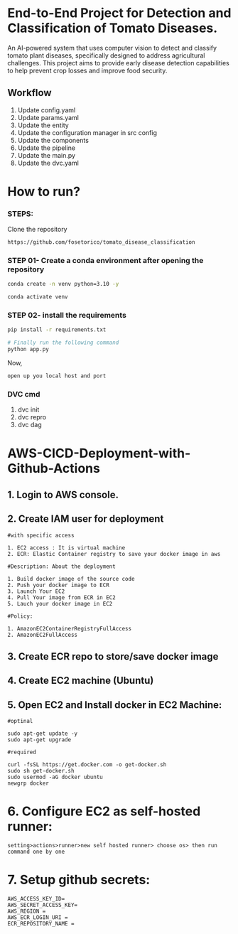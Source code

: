 # End-to-End Project for Detection and Classification of Tomato Diseases.
An AI-powered system that uses computer vision to detect and classify tomato plant diseases, specifically designed to address agricultural challenges. This project aims to provide early disease detection capabilities to help prevent crop losses and improve food security.

## Workflow
1. Update config.yaml
2. Update params.yaml
3. Update the entity
4. Update the configuration manager in src config
5. Update the components
6. Update the pipeline 
7. Update the main.py
8. Update the dvc.yaml

# How to run?
### STEPS:

Clone the repository

```bash
https://github.com/fosetorico/tomato_disease_classification
```
### STEP 01- Create a conda environment after opening the repository

```bash
conda create -n venv python=3.10 -y
```

```bash
conda activate venv
```


### STEP 02- install the requirements
```bash
pip install -r requirements.txt
```


```bash
# Finally run the following command
python app.py
```

Now,
```bash
open up you local host and port
```


### DVC cmd

1. dvc init
2. dvc repro
3. dvc dag



# AWS-CICD-Deployment-with-Github-Actions

## 1. Login to AWS console.

## 2. Create IAM user for deployment

	#with specific access

	1. EC2 access : It is virtual machine
	2. ECR: Elastic Container registry to save your docker image in aws

	#Description: About the deployment

	1. Build docker image of the source code
	2. Push your docker image to ECR
	3. Launch Your EC2 
	4. Pull Your image from ECR in EC2
	5. Lauch your docker image in EC2

	#Policy:

	1. AmazonEC2ContainerRegistryFullAccess
	2. AmazonEC2FullAccess

	
## 3. Create ECR repo to store/save docker image

## 4. Create EC2 machine (Ubuntu) 

## 5. Open EC2 and Install docker in EC2 Machine:
	
	#optinal

	sudo apt-get update -y
	sudo apt-get upgrade
	
	#required

	curl -fsSL https://get.docker.com -o get-docker.sh
	sudo sh get-docker.sh
	sudo usermod -aG docker ubuntu
	newgrp docker
	
# 6. Configure EC2 as self-hosted runner:

    setting>actions>runner>new self hosted runner> choose os> then run command one by one

# 7. Setup github secrets:

    AWS_ACCESS_KEY_ID=
    AWS_SECRET_ACCESS_KEY=
    AWS_REGION = 
    AWS_ECR_LOGIN_URI = 
    ECR_REPOSITORY_NAME = 
